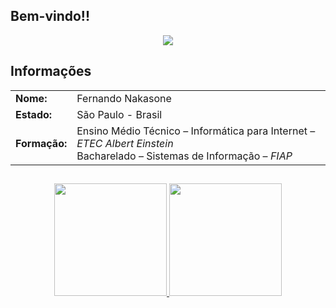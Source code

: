 ## Bem-vindo!!
<p align="center" dir="auto">
<img  src="https://i.imgur.com/v889qLQ.gif">
</p>

## Informações

<div align="left">
<table>
  <tr>
    <td><strong>Nome:</strong></td> 
    <td>Fernando Nakasone</td>
  </tr>
  <tr>
    <td><strong>Estado:</strong></td> 
    <td>São Paulo - Brasil</td>
  </tr>
  <tr>
    <td><strong>Formação:</strong></td>
    <td>
      Ensino Médio Técnico – Informática para Internet – <em>ETEC Albert Einstein</em><br>
      Bacharelado – Sistemas de Informação – <em>FIAP</em>
    </td>
  </tr>
</table>
</div>

##
<div align="center">  
  <a href="https://github.com/FernandoNakasone">
  <img height="180em"  src="https://github-readme-stats.vercel.app/api?username=FernandoNakasone&show_icons=true&theme=dark&include_all_commits=true&count_private=true"/>
  <img height="180em" src="https://github-readme-stats.vercel.app/api/top-langs/?username=FernandoNakasone&layout=compact&langs_count=16&theme=dark"/>
  </a>
</div>
<!--

- 🌱 I’m currently learning ...
- 👯 I’m looking to collaborate on ...
- 🤔 I’m looking for help with ...
- 💬 Ask me about ...
- 📫 How to reach me: ...
- 😄 Pronouns: ...
- ⚡ Fun fact: ...
-->
